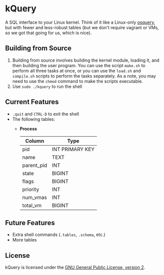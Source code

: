 kQuery
======

A SQL interface to your Linux kernel. Think of it like a Linux-only [osquery](http://osquery.io), but with fewer and less-robust tables (but we don't require vagrant or VMs, so we got that going for us, which is nice).

## Building from Source
1. Building from source involves building the kernel module, loading it, and then building the user program. You can use the script `make.sh` to perform all three tasks at once, or you can use the `load.sh` and `compile.sh` scripts to perform the tasks separately. As a note, you may need to use the `chmod` command to make the scripts executable. 
2. Use `sudo ./kquery` to run the shell

## Current Features
  * `.quit` and `CTRL-D` to exit the shell
  * The following tables:
      * **Process**
    
          Column     | Type
          ---------- | ----
          pid        | INT PRIMARY KEY
          name       | TEXT
          parent_pid | INT
          state      | BIGINT
          flags      | BIGINT
          priority   | INT
          num_vmas   | INT
          total_vm   | BIGINT

## Future Features
* Extra shell commands (`.tables`, `.schema`, etc.)
* More tables

## License
kQuery is licensed under the [GNU General Public License, version 2](https://www.gnu.org/licenses/gpl-2.0.html).
